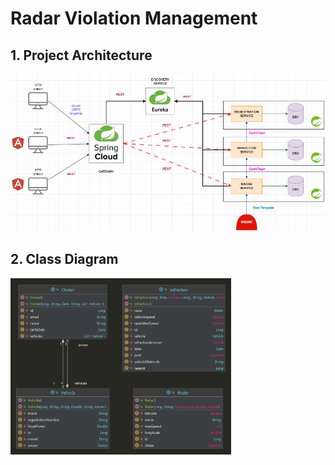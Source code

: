# Radar Violation Management

## 1. Project Architecture

![projet-archi.png](projet-archi.png)

## 2. Class Diagram

<img width="70%" src="backend.png">